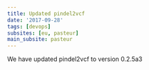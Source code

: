 ```yaml
---
title: Updated pindel2vcf
date: '2017-09-28'
tags: [devops]
subsites: [eu, pasteur]
main_subsite: pasteur
---
```


We have updated pindel2vcf to  version 0.2.5a3

